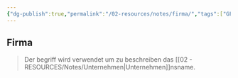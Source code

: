 ```yaml
---
{"dg-publish":true,"permalink":"/02-resources/notes/firma/","tags":["GFN/LF01","ausbildung/gfn/ap1","wirtschaft/bwl"],"noteIcon":"","updated":"2025-10-29T12:59:06.046+01:00"}
---
```


## Firma 
> Der begriff wird verwendet um zu beschreiben das [[02 - RESOURCES/Notes/Unternehmen\|Unternehmen]]nsname.